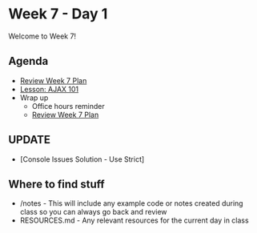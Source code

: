 # Week 7 - Day 1

Welcome to Week 7!

## Agenda

- [Review Week 7 Plan](https://learn.digitalcrafts.com/flex/#_7-8-building-interactive-uis)
- [Lesson: AJAX 101](https://learn.digitalcrafts.com/flex/lessons/building-interactive-uis/ajax-101/)
- Wrap up
  - Office hours reminder
  - [Review Week 7 Plan](https://learn.digitalcrafts.com/flex/#_7-8-building-interactive-uis)

## UPDATE
- [Console Issues Solution - Use Strict]

## Where to find stuff
- /notes - This will include any example code or notes created during class so you can always go back and review
- RESOURCES.md - Any relevant resources for the current day in class

